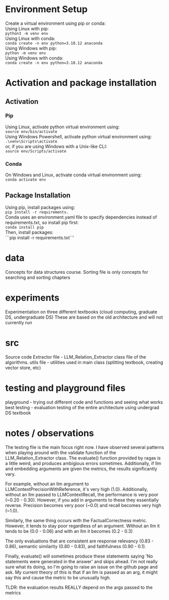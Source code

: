 # Environment Setup
Create a virtual environment using pip or conda:<br/>
Using Linux with pip:<br/>
```python3 -m venv env```<br/>
Using Linux with conda:<br/>
```conda create -n env python=3.10.12 anaconda```<br/>
Using Windows with pip:<br/>
```python -m venv env```<br/>
Using Windows with conda:<br/>
```conda create -n env python=3.10.12 anaconda```

# Activation and package installation
## Activation
### Pip
Using Linux, activate python virtual environment using:<br/>
```source env/bin/activate```<br/>
Using Windows Powershell, activate python virtual environment using:<br/>
```.\venv\Scripts\activate```<br/>
or, if you are using Windows with a Unix-like CLI:<br/>
```source env/Scripts/activate```
### Conda
On Windows and Linux, activate conda virtual environment using:<br/>
```conda activate env```
## Package Installation
Using pip, install packages using:<br/>
```pip install -r requirements.```<br/>
Conda uses an environment.yaml file to specify dependencies instead of requirements.txt, so install pip first:<br/>
```conda install pip```<br/>
Then, install packages:<br/>
```pip install -r requirements.txt``'

# data
Concepts for data structures course. Sorting file is only concepts for searching and sorting chapters

# experiments
Experimentation on three different textbooks (cloud computing, graduate DS, undergraduate DS)
These are based on the old architecture and will not currently run

# src
Source code
Extractor file - LLM_Relation_Extractor class file of the algorithms.
utils file - utilities used in main class (splitting textbook, creating vector store, etc)

# testing and playground files
playground - trying out different code and functions and seeing what works best 
testing - evaluation testing of the entire architecture using undergrad DS textbook

# notes / observations
The testing file is the main focus right now. I have observed several patterns when playing around with the validate function of the LLM_Relation_Extractor class. The evaluate() function provided by ragas is a little weird, and produces ambigious errors sometimes. Additionally, if llm and embedding arguments are given the metrics, the results significantly vary. 

For example, without an llm argument to LLMContextPrecisionWithReference, it's very high (1.0). Additionally, without an llm passed to LLMContextRecall, the performance is very poor (~0.20 - 0.30). However, if you add in arguments to these they essentially reverse. Precision becomes very poor (~0.0) and recall becomes very high (~1.0). 

Similarly, the same thing occurs with the FactualCorrectness metric. However, it tends to stay poor regardless of an argument. Without an llm it tends to be (0.0 - 0.06) and with an llm it becomes (0.2 - 0.3)

The only evaluations that are consistent are response relevancy (0.83 - 0.86), semantic similarity (0.80 - 0.83), and faithfulness (0.90 - 0.1).

Finally, evaluate() will sometimes produce these statements saying 'No statements were generated in the answer' and skips ahead. I'm not really sure what its doing, so I'm going to raise an issue on the github page and ask. My current theory of this is that if an llm is passed as an arg, it might say this and cause the metric to be unusually high.


TLDR: the evaluation results REALLY depend on the args passed to the metrics
